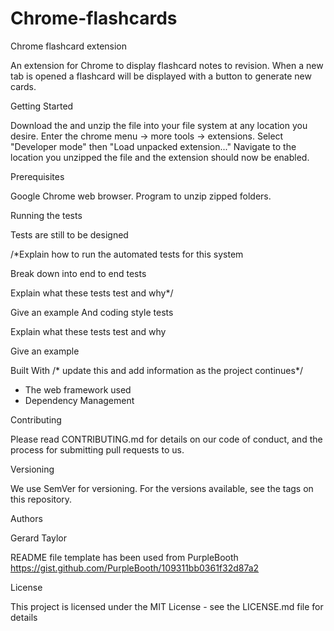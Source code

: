 # Chrome-flashcards
Chrome flashcard extension

An extension for Chrome to display flashcard notes to revision. When a new tab is 
opened a flashcard will be displayed with a button to generate new cards.

Getting Started

Download the and unzip the file into your file system at any location you desire.
Enter the chrome menu -> more tools -> extensions. Select "Developer mode" then "Load 
unpacked extension..." Navigate to the location you unzipped the file and the extension
should now be enabled. 

Prerequisites

Google Chrome web browser.
Program to unzip zipped folders.

Running the tests

Tests are still to be designed

/*Explain how to run the automated tests for this system

Break down into end to end tests

Explain what these tests test and why*/

Give an example
And coding style tests

Explain what these tests test and why

Give an example

Built With
/* update this and add information as the project continues*/
- The web framework used
- Dependency Management

Contributing

Please read CONTRIBUTING.md for details on our code of conduct, and the process for submitting pull requests to us.

Versioning

We use SemVer for versioning. For the versions available, see the tags on this repository.

Authors

Gerard Taylor

README file template has been used from PurpleBooth https://gist.github.com/PurpleBooth/109311bb0361f32d87a2

License

This project is licensed under the MIT License - see the LICENSE.md file for details